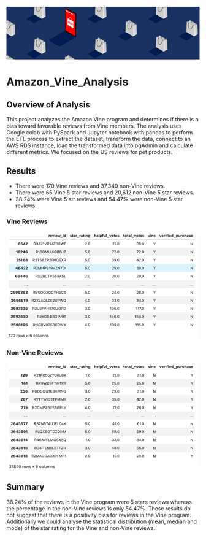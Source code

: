 ![Amazon_vine_header](BigData.png)
# Amazon_Vine_Analysis

## Overview of Analysis
This project analyzes the Amazon Vine program and determines if there is a bias toward favorable reviews from Vine members.
The analysis uses Google colab with PySpark and Jupyter notebook with pandas to perform the ETL process to extract the dataset, transform the data, connect to an AWS RDS instance, load the transformed data into pgAdmin and calculate different metrics.
We focused on the US reviews for pet products.

## Results

* There were 170 Vine reviews and 37,340 non-Vine reviews.
* There were 65 Vine 5 star reviews and 20,612 non-Vine 5 star reviews.
* 38.24% were Vine 5 str reviews and 54.47% were non-Vine 5 star reviews.



### Vine Reviews
![Amazon_vine_vine](Paid_reviews.png)




### Non-Vine Reviews
![Amazon_vine_non-vine](Unpaid_reviews.png)



## Summary

38.24% of the reviews in the Vine program were 5 stars reviews whereas the percentage in the non-Vine reviews is only 54.47%. These results do not suggest that there is a positivity bias for reviews in the Vine program.
Additionally we could analyse the statistical distribution (mean, median and mode) of the star rating for the Vine and non-Vine reviews.
